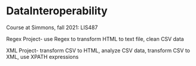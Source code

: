 # DataInteroperability
Course at Simmons, fall 2021: LIS487

Regex Project- use Regex to transform HTML to text file, clean CSV data

XML Project- transform CSV to HTML, analyze CSV data, transform CSV to XML, use XPATH expressions
